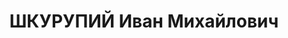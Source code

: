 ---
title: ШКУРУПИЙ Иван Михайлович
description: '1903 р., х. Шкурупія Решетилівського р-ну Полтавської обл., українець,
  селянин, позапартійний, освіта вища, санітарний лікар Криворізького міського відділу
  охорони здоров''я.

  28.12.1937 р.звинувачений у належності до к/рев. організації, розстріляний 30.12.1937
  р.

  Реабілітований 27.08.1959 р.'
---